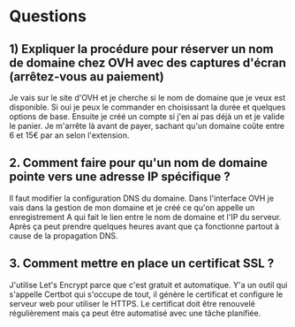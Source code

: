 # Questions

## 1) Expliquer la procédure pour réserver un nom de domaine chez OVH avec des captures d'écran (arrêtez-vous au paiement)

Je vais sur le site d'OVH et je cherche si le nom de domaine que je veux est disponible. Si oui je peux le commander en choisissant la durée et quelques options de base. Ensuite je créé un compte si j'en ai pas déjà un et je valide le panier. Je m'arrête là avant de payer, sachant qu'un domaine coûte entre 6 et 15€ par an selon l'extension.

## 2. Comment faire pour qu'un nom de domaine pointe vers une adresse IP spécifique ?

Il faut modifier la configuration DNS du domaine. Dans l'interface OVH je vais dans la gestion de mon domaine et je créé ce qu'on appelle un enregistrement A qui fait le lien entre le nom de domaine et l'IP du serveur. Après ça peut prendre quelques heures avant que ça fonctionne partout à cause de la propagation DNS.

## 3. Comment mettre en place un certificat SSL ?

J'utilise Let's Encrypt parce que c'est gratuit et automatique. Y'a un outil qui s'appelle Certbot qui s'occupe de tout, il génère le certificat et configure le serveur web pour utiliser le HTTPS. Le certificat doit être renouvelé régulièrement mais ça peut être automatisé avec une tâche planifiée.
